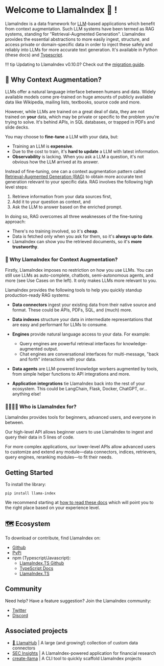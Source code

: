 <script src="https://cdn.jsdelivr.net/npm/marked/marked.min.js"></script>

# Welcome to LlamaIndex 🦙 !

LlamaIndex is a data framework for [LLM](https://en.wikipedia.org/wiki/Large_language_model)-based applications which benefit from context augmentation. Such LLM systems have been termed as RAG systems, standing for "Retrieval-Augmented Generation". LlamaIndex provides the essential abstractions to more easily ingest, structure, and access private or domain-specific data in order to inject these safely and reliably into LLMs for more accurate text generation. It's available in Python (these docs) and [Typescript](https://ts.llamaindex.ai/).

!!! tip
    Updating to LlamaIndex v0.10.0? Check out the [migration guide](./getting_started/v0_10_0_migration.md).

## 🚀 Why Context Augmentation?

LLMs offer a natural language interface between humans and data. Widely available models come pre-trained on huge amounts of publicly available data like Wikipedia, mailing lists, textbooks, source code and more.

However, while LLMs are trained on a great deal of data, they are not trained on **your** data, which may be private or specific to the problem you're trying to solve. It's behind APIs, in SQL databases, or trapped in PDFs and slide decks.

You may choose to **fine-tune** a LLM with your data, but:

- Training an LLM is **expensive**.
- Due to the cost to train, it's **hard to update** a LLM with latest information.
- **Observability** is lacking. When you ask a LLM a question, it's not obvious how the LLM arrived at its answer.

Instead of fine-tuning, one can a context augmentation pattern called [Retrieval-Augmented Generation (RAG)](./getting_started/concepts.md) to obtain more accurate text generation relevant to your specific data. RAG involves the following high level steps:

1. Retrieve information from your data sources first,
2. Add it to your question as context, and
3. Ask the LLM to answer based on the enriched prompt.

In doing so, RAG overcomes all three weaknesses of the fine-tuning approach:

- There's no training involved, so it's **cheap**.
- Data is fetched only when you ask for them, so it's **always up to date**.
- LlamaIndex can show you the retrieved documents, so it's **more trustworthy**.

### 🦙 Why LlamaIndex for Context Augmentation?

Firstly, LlamaIndex imposes no restriction on how you use LLMs. You can still use LLMs as auto-complete, chatbots, semi-autonomous agents, and more (see Use Cases on the left). It only makes LLMs more relevant to you.

LlamaIndex provides the following tools to help you quickly standup production-ready RAG systems:

- **Data connectors** ingest your existing data from their native source and format. These could be APIs, PDFs, SQL, and (much) more.
- **Data indexes** structure your data in intermediate representations that are easy and performant for LLMs to consume.
- **Engines** provide natural language access to your data. For example:

  - Query engines are powerful retrieval interfaces for knowledge-augmented output.
  - Chat engines are conversational interfaces for multi-message, "back and forth" interactions with your data.

- **Data agents** are LLM-powered knowledge workers augmented by tools, from simple helper functions to API integrations and more.
- **Application integrations** tie LlamaIndex back into the rest of your ecosystem. This could be LangChain, Flask, Docker, ChatGPT, or… anything else!

### 👨‍👩‍👧‍👦 Who is LlamaIndex for?

LlamaIndex provides tools for beginners, advanced users, and everyone in between.

Our high-level API allows beginner users to use LlamaIndex to ingest and query their data in 5 lines of code.

For more complex applications, our lower-level APIs allow advanced users to customize and extend any module—data connectors, indices, retrievers, query engines, reranking modules—to fit their needs.

## Getting Started

To install the library:

`pip install llama-index`

We recommend starting at [how to read these docs](./getting_started/reading.md) which will point you to the right place based on your experience level.

## 🗺️ Ecosystem

To download or contribute, find LlamaIndex on:

- [Github](https://github.com/run-llama/llama_index)
- [PyPi](https://pypi.org/project/llama-index/)
- npm (Typescript/Javascript):
  - [LlamaIndex.TS Github](https://github.com/run-llama/LlamaIndexTS)
  - [TypeScript Docs](https://ts.llamaindex.ai/)
  - [LlamaIndex.TS](https://www.npmjs.com/package/llamaindex)

## Community

Need help? Have a feature suggestion? Join the LlamaIndex community:

- [Twitter](https://twitter.com/llama_index)
- [Discord](https://discord.gg/dGcwcsnxhU)

## Associated projects

- [🏡 LlamaHub](https://llamahub.ai) | A large (and growing!) collection of custom data connectors
- [SEC Insights](https://sec-insights.com) | A LlamaIndex-powered application for financial research
- [create-llama](https://www.npmjs.com/package/create-llama) | A CLI tool to quickly scaffold LlamaIndex projects
